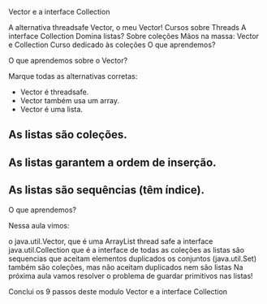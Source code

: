 Vector e a interface Collection

A alternativa threadsafe
Vector, o meu Vector!
Cursos sobre Threads
A interface Collection
Domina listas?
Sobre coleções
Mãos na massa: Vector e Collection
Curso dedicado às coleções
O que aprendemos?

O que aprendemos sobre o Vector?

Marque todas as alternativas corretas:
- Vector é threadsafe.
- Vector também usa um array.
- Vector é uma lista.



## As listas são coleções.
## As listas garantem a ordem de inserção.
## As listas são sequências (têm índice).

O que aprendemos?

Nessa aula vimos:

o java.util.Vector, que é uma ArrayList thread safe
a interface java.util.Collection que é a interface de todas as coleções
as listas são sequencias que aceitam elementos duplicados
os conjuntos (java.util.Set) também são coleções, mas não aceitam duplicados nem são listas
Na próxima aula vamos resolver o problema de guardar primitivos nas listas!

Conclui os 9 passos deste modulo Vector e a interface Collection

